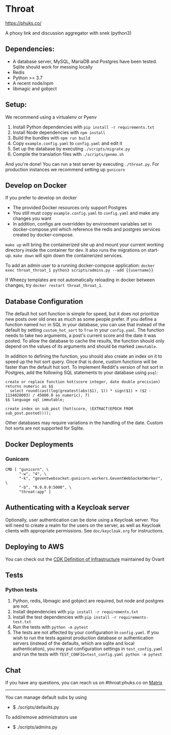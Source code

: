 # Throat

https://phuks.co/

A phoxy link and discussion aggregator with snek (python3)

## Dependencies:

 - A database server, MySQL, MariaDB and Postgres have been tested. Sqlite should work for messing locally
 - Redis
 - Python >= 3.7
 - A recent node/npm
 - libmagic and gobject

## Setup:

We recommend using a virtualenv or Pyenv

1. Install Python dependencies with `pip install -r requirements.txt`
2. Install Node dependencies with `npm install`
3. Build the bundles with `npm run build`
4. Copy `example.config.yaml` to `config.yaml` and edit it
5. Set up the database by executing `./scripts/migrate.py`
6. Compile the translation files with `./scripts/genmo.sh`

And you're done! You can run a test server by executing `./throat.py`. For production instances we recommend setting up `gunicorn`

## Develop on Docker
If you prefer to develop on docker
 - The provided Docker resources only support Postgres
 - You still must copy `example.config.yaml` to `config.yaml` and make any changes you want
 - In addition, configs are overridden by environment variables set in docker-compose.yml
   which reference the redis and postgres services created by docker-compose.

`make up` will bring the containerized site up and mount your current working directory
inside the container for dev. It also runs the migrations on start-up. `make down` will spin down the containerized services.

To add an admin user to a running docker-compose application:
`docker exec throat_throat_1 python3 scripts/admins.py --add {{username}}`

If Wheezy templates are not automatically reloading in docker between changes, try `docker restart throat_throat_1`.

## Database Configuration

The default hot sort function is simple for speed, but it does not prioritize new posts over old ones as much as some people prefer.  If you define a function named `hot` in SQL in your database, you can use that instead of the default by setting `custom_hot_sort` to `True` in your `config.yaml`.  The function needs to take two arguments, a post's current score and the date it was posted.  To allow the database to cache the results, the function should only depend on the values of its arguments and should be marked `immutable`.

In addition to defining the function, you should also create an index on it to speed up the hot sort query.  Once that is done, custom functions will be faster than the default hot sort.  To implement Reddit's version of hot sort in Postgres, add the following SQL statements to your database using `psql`:

```
create or replace function hot(score integer, date double precision) returns numeric as $$
  select round(cast(log(greatest(abs($1), 1)) * sign($1) + ($2 - 1134028003) / 45000.0 as numeric), 7)
$$ language sql immutable;

create index on sub_post (hot(score, (EXTRACT(EPOCH FROM sub_post.posted))));
```

Other databases may require variations in the handling of the date. Custom hot sorts are not supported for Sqlite.

## Docker Deployments

### Gunicorn
```
CMD [ "gunicorn", \
      "-w", "4", \
      "-k", "geventwebsocket.gunicorn.workers.GeventWebSocketWorker", \
      "-b", "0.0.0.0:5000", \
      "throat:app" ]
```

## Authenticating with a Keycloak server

Optionally, user authentication can be done using a Keycloak server.
You will need to create a realm for the users on the server, as well
as Keycloak clients with appropriate permissions.  See
`doc/keycloak.org` for instructions.

## Deploying to AWS

You can check out the [CDK Definition of Infrastructure](https://gitlab.com/feminist-conspiracy/infrastructure) maintained by Ovarit 

## Tests

### Python tests

1. Python, redis, libmagic and gobject are required, but node and postgres are not.
2. Install dependencies with `pip install -r requirements.txt`
3. Install the test dependencies with `pip install -r requirements-test.txt`
4. Run the tests with `python -m pytest`
5. The tests are not affected by your configuration in `config.yaml`.
If you wish to run the tests against production database or
authentication servers (instead of the defaults, which are sqlite and
local authentication), you may put configuration settings in
`test_config.yaml` and run the tests with
`TEST_CONFIG=test_config.yaml python -m pytest`

## Chat

If you have any questions, you can reach us on #throat:phuks.co on [Matrix](https://chat.phoxy.win/#/login)

---

You can manage default subs by using 

 - $ ./scripts/defaults.py

To add/remove administrators use

 - $ ./scripts/admins.py
